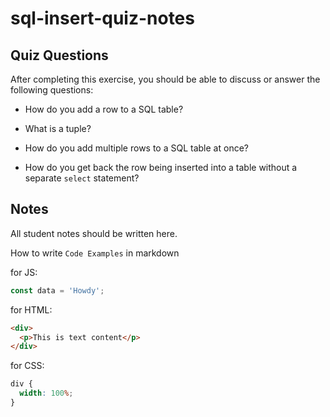 # sql-insert-quiz-notes

## Quiz Questions

After completing this exercise, you should be able to discuss or answer the following questions:

- How do you add a row to a SQL table?

- What is a tuple?

- How do you add multiple rows to a SQL table at once?

- How do you get back the row being inserted into a table without a separate `select` statement?

## Notes

All student notes should be written here.

How to write `Code Examples` in markdown

for JS:

```javascript
const data = 'Howdy';
```

for HTML:

```html
<div>
  <p>This is text content</p>
</div>
```

for CSS:

```css
div {
  width: 100%;
}
```
